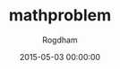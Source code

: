 ---
layout: post
title: "mathproblem"
date: 2015-05-03 00:00:00
ctf: VolgaCTF 2015 Quals
author: Rogdham
ext-url: http://www.rogdham.net/2015/05/03/volgactf-2015-quals-write-ups.en#mathproblem-300-points
---